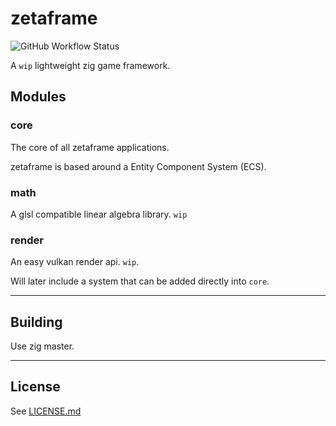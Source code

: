# zetaframe

![GitHub Workflow Status](https://img.shields.io/github/workflow/status/zetaframe/zetaframe/Tests?style=for-the-badge)

A `wip` lightweight zig game framework.

## Modules

### core

The core of all zetaframe applications.

zetaframe is based around a Entity Component System (ECS).

### math

A glsl compatible linear algebra library. `wip`

### render

An easy vulkan render api. `wip`.

Will later include a system that can be added directly into `core`.

---

## Building

Use zig master.

---

## License

See [LICENSE.md](../master/LICENSE.md)
